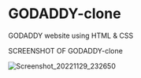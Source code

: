 # GODADDY-clone
GODADDY website using HTML &amp; CSS

SCREENSHOT OF GODADDY-clone 

![Screenshot_20221129_232650](https://user-images.githubusercontent.com/119442345/204606854-c67298af-9f68-4bb0-982d-da872754cbca.png)

